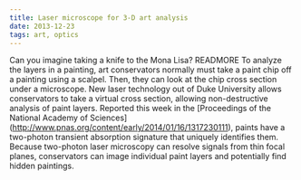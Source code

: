 ```yaml
---
title: Laser microscope for 3-D art analysis
date: 2013-12-23
tags: art, optics
---
```


Can you imagine taking a knife to the Mona Lisa?
READMORE
To analyze the layers in a painting, art conservators normally must take a paint chip off a painting using a scalpel.
Then, they can look at the chip cross section under a microscope.
New laser technology out of Duke University allows conservators to take a virtual cross section, 
allowing non-destructive analysis of paint layers.
Reported this week in the [Proceedings of the National Academy of Sciences] (http://www.pnas.org/content/early/2014/01/16/1317230111), paints have a two-photon transient absorption signature that uniquely identifies them. Because two-photon laser microscopy can resolve signals from thin focal planes, conservators can image individual paint layers and potentially find hidden paintings. 
